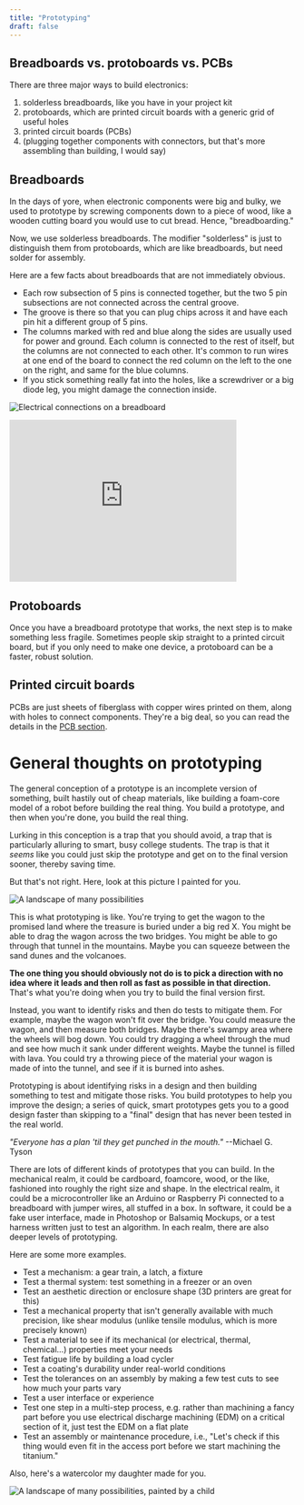 ```yaml
---
title: "Prototyping"
draft: false
---
```

## Breadboards vs. protoboards vs. PCBs

There are three major ways to build electronics:

1. solderless breadboards, like you have in your project kit
2. protoboards, which are printed circuit boards with a generic grid of useful holes
3. printed circuit boards (PCBs)
4. (plugging together components with connectors, but that's more assembling than building, I would say)

## Breadboards

In the days of yore, when electronic components were big and bulky, we used to prototype by screwing components down to a piece of wood, like a wooden cutting board you would use to cut bread. Hence, "breadboarding."

Now, we use solderless breadboards. The modifier "solderless" is just to distinguish them from protoboards, which are like breadboards, but need solder for assembly.

Here are a few facts about breadboards that are not immediately obvious.

* Each row subsection of 5 pins is connected together, but the two 5 pin subsections are not connected across the central groove.
* The groove is there so that you can plug chips across it and have each pin hit a different group of 5 pins.
* The columns marked with red and blue along the sides are usually used for power and ground. Each column is connected to the rest of itself, but the columns are not connected to each other. It's common to run wires at one end of the board to connect the red column on the left to the one on the right, and same for the blue columns.
* If you stick something really fat into the holes, like a screwdriver or a big diode leg, you might damage the connection inside.


![Electrical connections on a breadboard](/img/breadboard_diagram.jpg)

<iframe id="kaltura_player" src="https://cdnapisec.kaltura.com/p/1813261/sp/181326100/embedIframeJs/uiconf_id/26203331/partner_id/1813261?iframeembed=true&playerId=kaltura_player&entry_id=1_zybv6wk2&flashvars[streamerType]=auto&amp;flashvars[localizationCode]=en&amp;flashvars[leadWithHTML5]=true&amp;flashvars[sideBarContainer.plugin]=true&amp;flashvars[sideBarContainer.position]=left&amp;flashvars[sideBarContainer.clickToClose]=true&amp;flashvars[chapters.plugin]=true&amp;flashvars[chapters.layout]=vertical&amp;flashvars[chapters.thumbnailRotator]=false&amp;flashvars[streamSelector.plugin]=true&amp;flashvars[EmbedPlayer.SpinnerTarget]=videoHolder&amp;flashvars[dualScreen.plugin]=true&amp;flashvars[Kaltura.addCrossoriginToIframe]=true&amp;&wid=1_owy3aagq" width="400" height="285" allowfullscreen webkitallowfullscreen mozAllowFullScreen allow="autoplay *; fullscreen *; encrypted-media *" sandbox="allow-forms allow-same-origin allow-scripts allow-top-navigation allow-pointer-lock allow-popups allow-modals allow-orientation-lock allow-popups-to-escape-sandbox allow-presentation allow-top-navigation-by-user-activation" frameborder="0" title="Kaltura Player"></iframe>


## Protoboards

Once you have a breadboard prototype that works, the next step is to make something less fragile. Sometimes people skip straight to a printed circuit board, but if you only need to make one device, a protoboard can be a faster, robust solution.

## Printed circuit boards 

PCBs are just sheets of fiberglass with copper wires printed on them, along with holes to connect components. They're a big deal, so you can read the details in the [PCB section](/notes/pcb).

# General thoughts on prototyping

The general conception of a prototype is an incomplete version of something, built hastily out of cheap materials, like building a foam-core model of a robot before building the real thing. You build a prototype, and then when you're done, you build the real thing.

Lurking in this conception is a trap that you should avoid, a trap that is particularly alluring to smart, busy college students. The trap is that it _seems_ like you could just skip the prototype and get on to the final version sooner, thereby saving time.

But that's not right. Here, look at this picture I painted for you.

![A landscape of many possibilities](/img/prototyping-watercolor.jpg)

This is what prototyping is like. You're trying to get the wagon to the promised land where the treasure is buried under a big red X. You might be able to drag the wagon across the two bridges. You might be able to go through that tunnel in the mountains. Maybe you can squeeze between the sand dunes and the volcanoes.

**The one thing you should obviously not do is to pick a direction with no idea where it leads and then roll as fast as possible in that direction.** That's what you're doing when you try to build the final version first.

Instead, you want to identify risks and then do tests to mitigate them. For example, maybe the wagon won't fit over the bridge. You could measure the wagon, and then measure both bridges. Maybe there's swampy area where the wheels will bog down. You could try dragging a wheel through the mud and see how much it sank under different weights. Maybe the tunnel is filled with lava. You could try a throwing piece of the material your wagon is made of into the tunnel, and see if it is burned into ashes.

Prototyping is about identifying risks in a design and then building something to test and mitigate those risks. You build prototypes to help you improve the design; a series of quick, smart prototypes gets you to a good design faster than skipping to a "final" design that has never been tested in the real world.

_"Everyone has a plan 'til they get punched in the mouth."_ --Michael G. Tyson

There are lots of different kinds of prototypes that you can build. In the mechanical realm, it could be cardboard, foamcore, wood, or the like, fashioned into roughly the right size and shape. In the electrical realm, it could be a microcontroller like an Arduino or Raspberry Pi connected to a breadboard with jumper wires, all stuffed in a box. In software, it could be a fake user interface, made in Photoshop or Balsamiq Mockups, or a test harness written just to test an algorithm. In each realm, there are also deeper levels of prototyping.

Here are some more examples.

*   Test a mechanism: a gear train, a latch, a fixture
*   Test a thermal system: test something in a freezer or an oven
*   Test an aesthetic direction or enclosure shape (3D printers are great for this)
*   Test a mechanical property that isn't generally available with much precision, like shear modulus (unlike tensile modulus, which is more precisely known)
*   Test a material to see if its mechanical (or electrical, thermal, chemical...) properties meet your needs
*   Test fatigue life by building a load cycler
*   Test a coating's durability under real-world conditions
*   Test the tolerances on an assembly by making a few test cuts to see how much your parts vary
*   Test a user interface or experience
*   Test one step in a multi-step process, e.g. rather than machining a fancy part before you use electrical discharge machining (EDM) on a critical section of it, just test the EDM on a flat plate
*   Test an assembly or maintenance procedure, i.e., "Let's check if this thing would even fit in the access port before we start machining the titanium."

Also, here's a watercolor my daughter made for you.

![A landscape of many possibilities, painted by a child](/img/prototyping-watercolor-ada.jpg)
